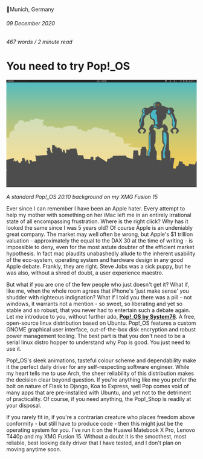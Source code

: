 📍Munich, Germany

###### 09 December 2020

###### 467 words / 2 minute read

# You need to try Pop!_OS

![Pop!_OS Background](../assets/pop_os_001.png)

*A standard Pop!_OS 20.10 background on my XMG Fusion 15*

Ever since I can remember I have been an Apple hater. Every attempt to help my mother with something on her iMac left me in an entirely irrational state of all encompassing frustration. Where is the right click? Why has it looked the same since I was 5 years old? Of course Apple is an undeniably great company. The market may well often be wrong, but Apple's $1 trillion valuation - approximately the equal to the DAX 30 at the time of writing - is impossible to deny, even for the most astute doubter of the efficient market hypothesis. In fact mac plaudits unabashedly allude to the inherent usability of the eco-system, operating system and hardware design in any good Apple debate. Frankly, they are right. Steve Jobs was a sick puppy, but he was also, without a shred of doubt, a user experience maestro.

But what if you are one of the few people who just doesn't get it? What if, like me, when the whole room agrees that iPhone's 'just make sense' you shudder with righteous indignation? What if I told you there was a pill - not windows, it warrants not a mention - so sweet, so liberating and yet so stable and so robust, that you never had to entertain such a debate again. Let me introduce to you, without further ado, **[Pop!_OS by System76](https://pop.system76.com/)**. A free, open-source linux distribution based on Ubuntu. Pop!_OS features a custom GNOME graphical user interface, out-of-the-box disk encryption and robust power management tooling. The best part is that you don't need to be a serial linux distro hopper to understand why Pop is good. You just need to use it. 

Pop!_OS's sleek animations, tasteful colour scheme and dependability make it the perfect daily driver for any self-respecting software engineer. While my heart tells me to use Arch, the sheer reliability of this distribution makes the decision clear beyond question. If you're anything like me you prefer the bolt on nature of Flask to Django, Koa to Express, well Pop comes void of many apps that are pre-installed with Ubuntu, and yet not to the detriment of practicality. Of course, if you need anything, the Pop!\_Shop is readily at your disposal. 

If you rarely fit in, if you're a contrarian creature who places freedom above conformity - but still have to produce code - then this might just be the operating system for you. I've run it on the Huawei Matebook X Pro, Lenovo T440p and my XMG Fusion 15. Without a doubt it is the smoothest, most reliable, best looking daily driver that I have tested, and I don't plan on moving anytime soon.



 
